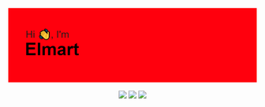 <img src="header.png">

<p align="center">
  <img src="https://badges.pufler.dev/years/Yomaaaaaaaa">
  <img src="https://badges.pufler.dev/visits/{username}/{repo}">
  <img src="[https://badges.pufler.dev/visits/{username}/{repo}](https://badges.pufler.dev/created/{username}/{repo})https://badges.pufler.dev/created/{username}/{repo}">
</p>
